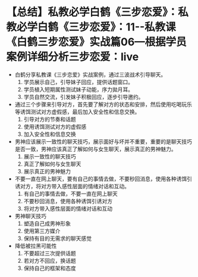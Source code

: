 # 【总结】私教必学白鹤《三步恋爱》：私教必学白鹤《三步恋爱》：11--私教课《白鹤三步恋爱》实战篇06—根据学员案例详细分析三步恋爱：live

-   白鹤分享私教课《三步恋爱》实战案例，通过三波战术引导聊天。
    1.  学员展示自己，引导妹子回应，提供话题窗口。
    2.  学员植入短期属性测试妹子动能，序力拋月耳。
    3.  学员自然交流，引发妹子积极回应，逐步引导邀约。
-   通过三个步骤来引导对方，首先要了解对方的状态和安排，然后使用吃喝玩乐等诱饵测试对方虚假感，最后加入安全性和信息交换。
    1.  引导对方的节奏和话题
    2.  使用诱饵测试对方的虚假感
    3.  加入安全性和信息交换
-   男神应该展示一致性的聊天技巧，展示面好与坏并不重要，重要的是聊天技巧是否一致，男神应该真正了解如何与女生聊天，展示真正的男神魅力。
    1.  展示一致性的聊天技巧
    2.  真正了解如何与女生聊天
    3.  展示真正的男神魅力
-   不要一直在网上聊天，要有自己的事情去做，不要秒回消息，使用各种诱饵引诱对方，将对方带入感性层面的情绪对话和互动。
    1.  有自己的事情去做，不要一直在网上聊天
    2.  不要秒回消息，使用各种诱饵引诱对方
    3.  将对方带入感性层面的情绪对话和互动
-   男神聊天技巧
    1.  塑造自己成男神形象
    2.  使用第三方媒介
    3.  保持有目的无需求的聊天感觉
-   降低被拉黑可能性
    1.  不要超过三次提供话题
    2.  若对方不回应，换话题
    3.  保持自己的框架和态度